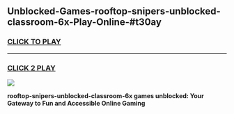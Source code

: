 
## Unblocked-Games-rooftop-snipers-unblocked-classroom-6x-Play-Online-#t30ay
<h3>
<a href="https://premium.freeplayer.one?title=rooftop-snipers-unblocked-classroom-6x&ref=27F">CLICK TO PLAY</a></h3>
<hr>

<h3>
<a href="https://premium.freeplayer.one?title=rooftop-snipers-unblocked-classroom-6x&ref=27F">CLICK 2 PLAY</a>
  
</h3>

<a href="https://premium.freeplayer.one?title=rooftop-snipers-unblocked-classroom-6x&ref=27F"><img src="https://clearcache.store/games.png"></a>


**rooftop-snipers-unblocked-classroom-6x games unblocked: Your Gateway to Fun and Accessible Online Gaming**
